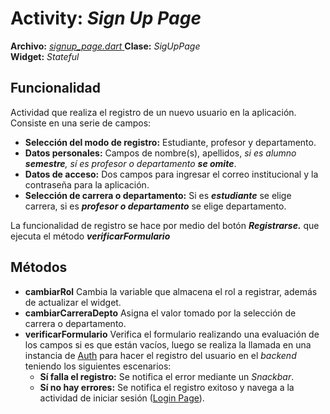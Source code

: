 # Activity: *Sign Up Page*
**Archivo:**  [*signup_page.dart*  ](../../lib/pages/singup_page.dart)
**Clase:**  *SigUpPage*  
**Widget:**  *Stateful* 
## Funcionalidad
Actividad que realiza el registro de un nuevo usuario en la aplicación.
Consiste en una serie de campos:
- **Selección del modo de registro:** Estudiante, profesor y departamento.
- **Datos personales:** Campos de nombre(s), apellidos, *si es alumno **semestre**, sí es profesor o departamento **se omite***.
- **Datos de acceso:** Dos campos para ingresar el correo institucional y la contraseña para la aplicación.
- **Selección de carrera o departamento:** Si es ***estudiante*** se elige carrera, si es ***profesor o departamento*** se elige departamento.

La funcionalidad de registro se hace por medio del botón ***Registrarse.*** que ejecuta el método ***verificarFormulario***
## Métodos
- **cambiarRol**
Cambia la variable que almacena el rol a registrar, además de actualizar el widget.
- **cambiarCarreraDepto**
Asigna el valor tomado por la selección de carrera o departamento.
- **verificarFormulario**
Verifica el formulario realizando una evaluación de los campos si es que están vacíos, luego se realiza la llamada en una instancia de [Auth](../backend%20docs/Auth.md) para hacer el registro del usuario en el *backend* teniendo los siguientes escenarios:
	- **Sí falla el registro:** Se notifica el error mediante un *Snackbar*.
	- **Sí no hay errores:** Se notifica el registro exitoso y navega a la actividad de iniciar sesión ([Login Page]()).
<!--stackedit_data:
eyJoaXN0b3J5IjpbMjE0MDM1MjgyMSwtNTgxNjUxMjAxLC0yMT
Y2MDU3OTAsLTE2OTIyNTk5MTddfQ==
-->